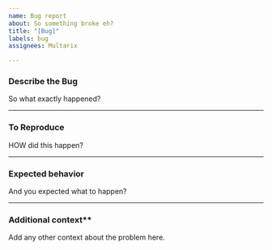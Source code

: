 ```yaml
---
name: Bug report
about: So something broke eh?
title: "[Bug]"
labels: bug
assignees: Multarix

---
```


### Describe the Bug
So what exactly happened?


----
### To Reproduce
HOW did this happen?


----
### Expected behavior
And you expected what to happen?


----
### Additional context**
Add any other context about the problem here.
